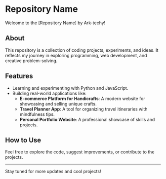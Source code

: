 # Repository Name  
Welcome to the [Repository Name] by Ark-techy!  

## About  
This repository is a collection of coding projects, experiments, and ideas. It reflects my journey in exploring programming, web development, and creative problem-solving.  

## Features  
- Learning and experimenting with Python and JavaScript.  
- Building real-world applications like:  
  - **E-commerce Platform for Handicrafts**: A modern website for showcasing and selling unique crafts.  
  - **Travel Planner App**: A tool for organizing travel itineraries with mindfulness tips.  
  - **Personal Portfolio Website**: A professional showcase of skills and projects.  

## How to Use  
Feel free to explore the code, suggest improvements, or contribute to the projects.  

---  
Stay tuned for more updates and cool projects!  
